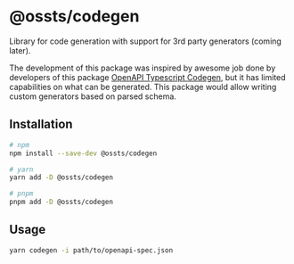 # @ossts/codegen

Library for code generation with support for 3rd party generators (coming later).

The development of this package was inspired by awesome job done by developers of this package [OpenAPI Typescript Codegen](https://github.com/ferdikoomen/openapi-typescript-codegen/), but it has limited capabilities on what can be generated. This package would allow writing custom generators based on parsed schema.

## Installation

```sh
# npm
npm install --save-dev @ossts/codegen

# yarn
yarn add -D @ossts/codegen

# pnpm
pnpm add -D @ossts/codegen
```

## Usage

```sh
yarn codegen -i path/to/openapi-spec.json
```
